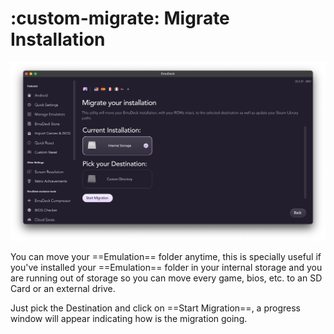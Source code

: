 # :custom-migrate: Migrate Installation

<img src="/assets/app/migrate.png" alt="EmuDeck guide">

You can move your ==Emulation== folder anytime, this is specially useful if you've installed your ==Emulation== folder in your internal storage and you are running out of storage so you can move every game, bios, etc. to an SD Card or an external drive.

Just pick the Destination and click on ==Start Migration==, a progress window will appear indicating how is the migration going.
